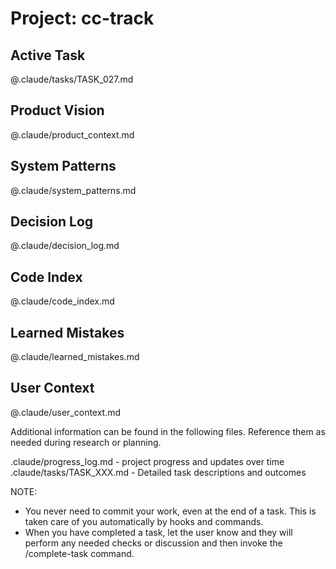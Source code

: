 # Project: cc-track

## Active Task
@.claude/tasks/TASK_027.md
<!-- IMPORTANT: Never edit this file to mark a task complete. Use /complete-task command instead. -->

## Product Vision
@.claude/product_context.md

## System Patterns
@.claude/system_patterns.md

## Decision Log
@.claude/decision_log.md

## Code Index
@.claude/code_index.md

## Learned Mistakes
@.claude/learned_mistakes.md

## User Context
@.claude/user_context.md

Additional information can be found in the following files. Reference them as needed during research or planning.

.claude/progress_log.md - project progress and updates over time
.claude/tasks/TASK_XXX.md - Detailed task descriptions and outcomes

NOTE:
- You never need to commit your work, even at the end of a task. This is taken care of you automatically by hooks and commands.
- When you have completed a task, let the user know and they will perform any needed checks or discussion and then invoke the /complete-task command.
